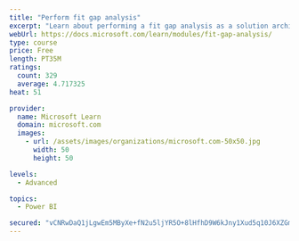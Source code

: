 ```yaml
---
title: "Perform fit gap analysis"
excerpt: "Learn about performing a fit gap analysis as a solution architect for Dynamics 365 and Microsoft Power Platform."
webUrl: https://docs.microsoft.com/learn/modules/fit-gap-analysis/
type: course
price: Free
length: PT35M
ratings:
  count: 329
  average: 4.717325
heat: 51

provider:
  name: Microsoft Learn
  domain: microsoft.com
  images:
    - url: /assets/images/organizations/microsoft.com-50x50.jpg
      width: 50
      height: 50

levels:
  - Advanced

topics:
  - Power BI

secured: "vCNRwDaQ1jLgwEm5MByXe+fN2u5ljYR5O+8lHfhD9W6kJny1Xud5q10J6XZGmZ/WN3+4fBcNZ84tVy2m18DakmxHzphJkxGhH7/HiSbsn8kHy+0N7QSPpau9KR1HLsQNht80ji3Yu7gWghJYN9vA+hSLTXCO4MgbbQ2pzvZSDKs5SAsAlh4NKWaJdkiPoMitzGLQjLtmIRfHcTgA5YCYTBd33eJFX5goYUh+rluMlU3IbLwASLAzwkZXc5/LW2l+fowWo4G5V83LWBgovib8vXfeNYh2kP6kCa8GtwtIewXmU93Ax+XtlBlIJUb2E/Xccm/bKOTImU5W0+2viZ5pC9eWstB0IUGEZZOrToVizfFwzXs96BnBvJoBz5beSXOyMNcdjK3OnQCpopuAKKnsy7J/XcDjKf6swuFKcUwGXa8=;PeKm3ijeAIgZoOME0haUFA=="
---
```


